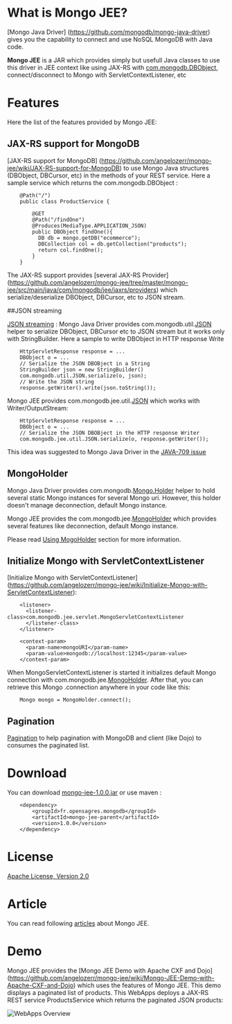 # What is Mongo JEE?

[Mongo Java Driver] (https://github.com/mongodb/mongo-java-driver) gives you the capability to connect and use NoSQL MongoDB with Java code.

**Mongo JEE** is a JAR which provides simply but usefull Java classes to use this driver in JEE context like using JAX-RS with [com.mongodb.DBObject](https://github.com/mongodb/mongo-java-driver/blob/master/src/main/com/mongodb/DBObject.java),
connect/disconnect to Mongo with ServletContextListener, etc

# Features

Here the list of the features provided by Mongo JEE:

## JAX-RS support for MongoDB

[JAX-RS support for MongoDB] (https://github.com/angelozerr/mongo-jee/wiki/JAX-RS-support-for-MongoDB) to use Mongo Java structures (DBObject, DBCursor, etc) in the methods of your REST service. Here a sample service which returns the com.mongodb.DBObject : 
  	
  	  	@Path("/")
  	  	public class ProductService {

  	  	  	@GET
  	  	  	@Path("/findOne")
  	  	  	@Produces(MediaType.APPLICATION_JSON)
  	  	  	public DBObject findOne(){
      	  	  DB db = mongo.getDB("ecommerce");
      	  	  DBCollection col = db.getCollection("products");
          	  return col.findOne();            
            }
  	  	}

The JAX-RS support provides [several JAX-RS Provider] (https://github.com/angelozerr/mongo-jee/tree/master/mongo-jee/src/main/java/com/mongodb/jee/jaxrs/providers) which serialize/deserialize DBObject, DBCursor, etc to JSON stream.

##JSON streaming

[JSON streaming](https://github.com/angelozerr/mongo-jee/wiki/JSON-Streaming) : Mongo Java  Driver provides com.mongodb.util.[JSON](https://github.com/mongodb/mongo-java-driver/blob/master/src/main/com/mongodb/util/JSON.java) helper to serialize
DBObject, DBCursor etc to JSON stream but it works only with StringBuilder. Here a sample to write DBObject in HTTP response Write 

        HttpServletResponse response = ...
        DBObject o = ...
        // Serialize the JSON DBOBject in a String
        StringBuilder json = new StringBuilder()
        com.mongodb.util.JSON.serialize(o, json);
        // Write the JSON string
        response.getWriter().write(json.toString());

Mongo JEE provides com.mongodb.jee.util.[JSON](https://github.com/angelozerr/mongo-jee/blob/master/mongo-jee/src/main/java/com/mongodb/jee/util/JSON.java)
which works with Writer/OutputStream:

        HttpServletResponse response = ...
        DBObject o = ...
        // Serialize the JSON DBOBject in the HTTP response Writer
        com.mongodb.jee.util.JSON.serialize(o, response.getWriter());
      
This idea was suggested to Mongo Java Driver in the [JAVA-709 issue](https://jira.mongodb.org/browse/JAVA-709)

## MongoHolder

Mongo Java Driver provides com.mongodb.[Mongo.Holder](https://github.com/mongodb/mongo-java-driver/blob/master/src/main/com/mongodb//Mongo.java) helper to hold several 
static Mongo instances for several Mongo uri. However, this holder doesn't manage deconnection, default Mongo instance.

Mongo JEE provides the com.mongodb.jee.[MongoHolder](https://github.com/angelozerr/mongo-jee/blob/master/mongo-jee/src/main/java/com/mongodb/jee/MongoHolder.java) which provides 
several features like deconnection, default Mongo instance. 

Please read [Using MogoHolder](https://github.com/angelozerr/mongo-jee/wiki/Using-MongoHolder) section for more information.

## Initialize Mongo with ServletContextListener

[Initialize Mongo with ServletContextListener] (https://github.com/angelozerr/mongo-jee/wiki/Initialize-Mongo-with-ServletContextListener):  

      	<listener>		
      	  <listener-class>com.mongodb.jee.servlet.MongoServletContextListener
       	  </listener-class>
      	</listener>

      	<context-param>
      	  <param-name>mongoURI</param-name>
      	  <param-value>mongodb://localhost:12345</param-value>
      	</context-param>
        
When MongoServletContextListener is started it initializes default Mongo connection with com.mongodb.jee.[MongoHolder](https://github.com/angelozerr/mongo-jee/blob/master/mongo-jee/src/main/java/com/mongodb/jee/MongoHolder.java).
After that, you can retrieve this Mongo .connection anywhere in your code like this:

      	Mongo mongo = MongoHolder.connect();
        
## Pagination

[Pagination](https://github.com/angelozerr/mongo-jee/wiki/Pagination) to help pagination with MongoDB and client (like Dojo) to consumes the paginated list.

# Download

You can download [mongo-jee-1.0.0.jar](http://search.maven.org/remotecontent?filepath=fr/opensagres/mongodb/mongo-jee/1.0.0/mongo-jee-1.0.0.jar) or use maven : 

        <dependency>
            <groupId>fr.opensagres.mongodb</groupId>
            <artifactId>mongo-jee-parent</artifactId>
            <version>1.0.0</version>
        </dependency>

# License

[Apache License, Version 2.0](http://www.apache.org/licenses/LICENSE-2.0)

# Article

You can read following [articles](http://angelozerr.wordpress.com/about/mongo_jee/) about Mongo JEE.

# Demo

Mongo JEE provides the [Mongo JEE Demo with Apache CXF and Dojo] (https://github.com/angelozerr/mongo-jee/wiki/Mongo-JEE-Demo-with-Apache-CXF-and-Dojo)
which uses the features of Mongo JEE. This demo displays a paginated list of products. This WebApps deploys a JAX-RS REST service ProductsService which returns the paginated JSON products:

![WebApps Overview](https://github.com/angelozerr/mongo-jee/wiki/images/WebAppsMongoDB_Overview.png)


